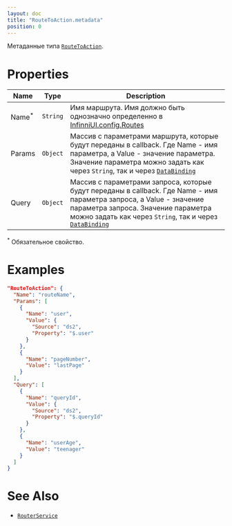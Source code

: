 ```yaml
---
layout: doc
title: "RouteToAction.metadata"
position: 0
---
```


Метаданные типа [`RouteToAction`](../).

# Properties

|Name|Type|Description|
|----|----|-----------|
|Name<sup>*</sup>|`String`|Имя маршрута. Имя должно быть однозначно определенно в [InfinniUI.config.Routes](../../../InfinniUI/InfinniUI.config.Routes)|
|Params|`Object`|Массив с параметрами маршрута, которые будут переданы в callback. Где Name - имя параметра, а Value - значение параметра. Значение параметра можно задать как через `String`, так и через [`DataBinding`](../../../DataBinding)|
|Query|`Object`|Массив с параметрами запроса, которые будут переданы в callback. Где Name - имя параметра запроса, а Value - значение параметра запроса. Значение параметра можно задать как через `String`, так и через [`DataBinding`](../../../DataBinding)|

<sup>*</sup> Обязательное свойство.

# Examples

```json
"RouteToAction": {
  "Name": "routeName",
  "Params": [
    {
      "Name": "user",
      "Value": {
        "Source": "ds2",
        "Property": "$.user"
      }
    },
    {
      "Name": "pageNumber",
      "Value": "lastPage"
    }
  ],
  "Query": [
    {
      "Name": "queryId",
      "Value": {
        "Source": "ds2",
        "Property": "$.queryId"
      }
    },
    {
      "Name": "userAge",
      "Value": "teenager"
    }
  ]
}
```

# See Also

* [`RouterService`](../../../RouterService/)
